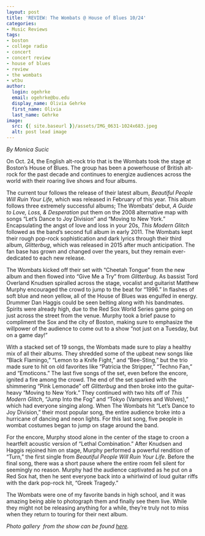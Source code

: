 ```yaml
---
layout: post
title: 'REVIEW: The Wombats @ House of Blues 10/24'
categories:
- Music Reviews
tags:
- boston
- college radio
- concert
- concert review
- house of blues
- review
- the wombats
- wtbu
author:
  login: ogehrke
  email: ogehrke@bu.edu
  display_name: Olivia Gehrke
  first_name: Olivia
  last_name: Gehrke
image:
  src: {{ site.baseurl }}/assets/IMG_0631-1024x683.jpeg
  alt: post lead image
---
```


_By Monica Sucic_

On Oct. 24, the English alt-rock trio that is the Wombats took the stage at Boston’s House of Blues. The group has been a powerhouse of British alt-rock for the past decade and continues to energize audiences across the world with their roaring live shows and four albums.

The current tour follows the release of their latest album, _Beautiful People Will Ruin Your Life,_ which was released in February of this year. This album follows three extremely successful albums; The Wombats’ debut, _A Guide to Love, Loss, & Desperation_ put them on the 2008 alternative map with songs “Let’s Dance to Joy Division” and “Moving to New York.” Encapsulating the angst of love and loss in your 20s, _This Modern Glitch_ followed as the band’s second full album in early 2011. The Wombats kept their rough pop-rock sophistication and dark lyrics through their third album, _Glitterbug_, which was released in 2015 after much anticipation. The fan base has grown and changed over the years, but they remain ever-dedicated to each new release.

The Wombats kicked off their set with “Cheetah Tongue” from the new album and then flowed into “Give Me a Try” from _Glitterbug_. As bassist Tord Overland Knudsen spiralled across the stage, vocalist and guitarist Matthew Murphy encouraged the crowd to jump to the beat for “1996.” In flashes of soft blue and neon yellow, all of the House of Blues was engulfed in energy. Drummer Dan Haggis could be seen belting along with his bandmates. Spirits were already high, due to the Red Sox World Series game going on just across the street from the venue. Murphy took a brief pause to compliment the Sox and the city of Boston, making sure to emphasize the willpower of the audience to come out to a show “not just on a Tuesday, but on a game day!”

With a stacked set of 19 songs, the Wombats made sure to play a healthy mix of all their albums. They shredded some of the upbeat new songs like “Black Flamingo,” “Lemon to a Knife Fight,” and “Bee-Sting,” but the trio made sure to hit on old favorites like “Patricia the Stripper,” “Techno Fan,” and “Emoticons.” The last five songs of the set, even before the encore, ignited a fire among the crowd. The end of the set sparked with the shimmering “Pink Lemonade” off _Glitterbug_ and then broke into the guitar-heavy “Moving to New York.” They continued with two hits off of _This Modern Glitch_, “Jump Into the Fog” and “Tokyo (Vampires and Wolves),” which had everyone singing along. When The Wombats hit “Let’s Dance to Joy Division,” their most popular song, the entire audience broke into a hurricane of dancing and neon lights. For this last song, five people in wombat costumes began to jump on stage around the band.

For the encore, Murphy stood alone in the center of the stage to croon a heartfelt acoustic version of “Lethal Combination.” After Knudsen and Haggis rejoined him on stage, Murphy performed a powerful rendition of “Turn,” the first single from _Beautiful People Will Ruin Your Life_. Before the final song, there was a short pause where the entire room fell silent for seemingly no reason. Murphy had the audience captivated as he put on a Red Sox hat, then he sent everyone back into a whirlwind of loud guitar riffs with the dark pop-rock hit, “Greek Tragedy.”

The Wombats were one of my favorite bands in high school, and it was amazing being able to photograph them and finally see them live. While they might not be releasing anything for a while, they’re truly not to miss when they return to touring for their next album.

_Photo gallery  from the show can be found [here](http://sites.bu.edu/wtbu/2018/11/06/photos-the-wombats-house-of-blues-10-24/)._